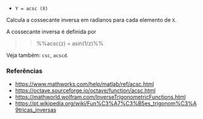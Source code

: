 * `Y = acsc (X)`

Calcula a cossecante inversa em radianos para cada elemento de `X`.

A cossecante inversa é definida por

>> %%acsc(z) = asin(1/z)%%

Veja também: `csc`, `acscd`.

### Referências

* https://www.mathworks.com/help/matlab/ref/acsc.html
* https://octave.sourceforge.io/octave/function/acsc.html
* https://mathworld.wolfram.com/InverseTrigonometricFunctions.html
* https://pt.wikipedia.org/wiki/Fun%C3%A7%C3%B5es_trigonom%C3%A9tricas_inversas
